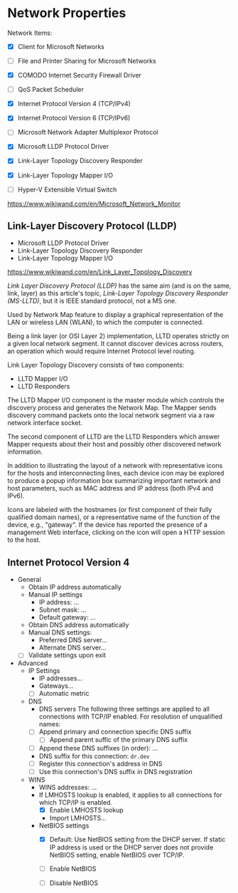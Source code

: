 # Network Properties

Network Items:
- [x] Client for Microsoft Networks
- [ ] File and Printer Sharing for Microsoft Networks
- [x] COMODO Internet Security Firewall Driver
- [ ] QoS Packet Scheduler
- [x] Internet Protocol Version 4 (TCP/IPv4)
- [x] Internet Protocol Version 6 (TCP/IPv6)
- [ ] Microsoft Network Adapter Multiplexor Protocol
- [x] Microsoft LLDP Protocol Driver
- [x] Link-Layer Topology Discovery Responder
- [x] Link-Layer Topology Mapper I/O
- [ ] Hyper-V Extensible Virtual Switch


https://www.wikiwand.com/en/Microsoft_Network_Monitor


## Link-Layer Discovery Protocol (LLDP)

- Microsoft LLDP Protocol Driver
- Link-Layer Topology Discovery Responder
- Link-Layer Topology Mapper I/O

https://www.wikiwand.com/en/Link_Layer_Topology_Discovery

*Link Layer Discovery Protocol (LLDP)* has the same aim (and is on the same, link, layer) as this article's topic, *Link-Layer Topology Discovery Responder (MS-LLTD)*, but it is IEEE standard protocol, not a MS one.

Used by Network Map feature to display a graphical representation of the LAN or wireless LAN (WLAN), to which the computer is connected.

Being a link layer (or OSI Layer 2) implementation, LLTD operates strictly on a given local network segment. It cannot discover devices across routers, an operation which would require Internet Protocol level routing.

Link Layer Topology Discovery consists of two components:
- LLTD Mapper I/O
- LLTD Responders

The LLTD Mapper I/O component is the master module which controls the discovery process and generates the Network Map. The Mapper sends discovery command packets onto the local network segment via a raw network interface socket.

The second component of LLTD are the LLTD Responders which answer Mapper requests about their host and possibly other discovered network information.

In addition to illustrating the layout of a network with representative icons for the hosts and interconnecting lines, each device icon may be explored to produce a popup information box summarizing important network and host parameters, such as MAC address and IP address (both IPv4 and IPv6).

Icons are labeled with the hostnames (or first component of their fully qualified domain names), or a representative name of the function of the device, e.g., "gateway". If the device has reported the presence of a management Web interface, clicking on the icon will open a HTTP session to the host.



## Internet Protocol Version 4

* General
  - Obtain IP address automatically
  - Manual IP settings
    - IP address: ...
    - Subnet mask: ...
    - Default gateway: ...
  - Obtain DNS address automatically
  - Manual DNS settings:
    - Preferred DNS server...
    - Alternate DNS server...
  - [ ] Validate settings upon exit
* Advanced
  * IP Settings
    - IP addresses...
    - Gateways...
    - [ ] Automatic metric
  * DNS
    - DNS servers
    The following three settings are applied to all connections with TCP/IP
    enabled. For resolution of unqualified names:
    - [ ] Append primary and connection specific DNS suffix
      - [ ] Append parent suffic of the primary DNS suffix
    - [ ] Append these DNS suffixes (in order): ...
    - DNS suffix for this connection: `dr.dev`
    - [ ] Register this connection's address in DNS
    - [ ] Use this connection's DNS suffix in DNS registration
  * WINS
    * WINS addresses: ...
    * If LMHOSTS lookup is enabled, it applies to all connections for which
      TCP/IP is enabled.
      - [x] Enable LMHOSTS lookup
      - Import LMHOSTS...
    * NetBIOS settings
      - [x] Default: Use NetBIOS setting from the DHCP server. If static IP address
        is used or the DHCP server does not provide NetBIOS setting, enable 
        NetBIOS over TCP/IP.
      - [ ] Enable NetBIOS
      - [ ] Disable NetBIOS
      
      
      
  
  

  
  